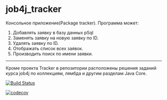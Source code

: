 # job4j_tracker
Консольное приложение(Package tracker).
Программа может:
1. Добавлять заявку в базу данных pSql
2. Заменять заявку на новую заявку по ID.
3. Удалять заявку по ID.
4. Отображать список всех заявок.
5. Производить поиск по имени заявки.
______________
Кроме проекта Tracker в репозитории расположены решения заданий курса job4j по коллекциям, лямбда и другим разделам Java Core.

[![Build Status](https://app.travis-ci.com/EliseevSergey/job4j_tracker.svg?branch=master)](https://app.travis-ci.com/EliseevSergey/job4j_tracker)

[![codecov](https://codecov.io/gh/EliseevSergey/job4j_tracker/branch/master/graph/badge.svg?token=97W5WF0CUR)](https://codecov.io/gh/EliseevSergey/job4j_tracker)